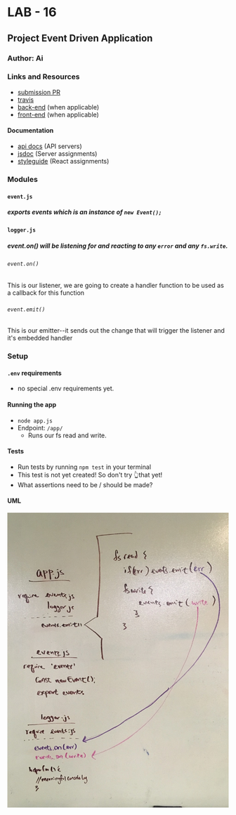 # LAB - 16

## Project Event Driven Application

### Author: Ai

### Links and Resources
* [submission PR](https://github.com/401-advanced-javascript-aimurphy/16-Events/pull/2)
* [travis](http://xyz.com)
* [back-end](http://xyz.com) (when applicable)
* [front-end](http://xyz.com) (when applicable)

#### Documentation
* [api docs](./) (API servers)
* [jsdoc](http://xyz.com) (Server assignments)
* [styleguide](http://xyz.com) (React assignments)

### Modules
#### `event.js`
##### exports events which is an instance of `new Event();`
#### `logger.js`
##### event.on() will be listening for and reacting to any `error` and any `fs.write`.

###### `event.on()`
This is our listener, we are going to create a handler function to be used as a callback for this function

###### `event.emit()`
This is our emitter--it sends out the change that will trigger the listener and it's embedded handler

### Setup
#### `.env` requirements
* no special .env requirements yet.

#### Running the app
* `node app.js`
* Endpoint: `/app/`
  * Runs our fs read and write.

  
#### Tests
* Run tests by running `npm test` in your terminal
* This test is not yet created! So don't try 👆that yet!
* What assertions need to be / should be made?

#### UML
![My best guess](./edaURL.jpg)
